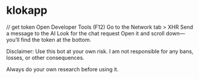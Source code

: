 # klokapp

// get token
Open Developer Tools (F12)
Go to the Network tab > XHR
Send a message to the AI
Look for the chat request
Open it and scroll down—you’ll find the token at the bottom.



Disclaimer: Use this bot at your own risk. I am not responsible for any bans, losses, or other consequences. 

Always do your own research before using it.
